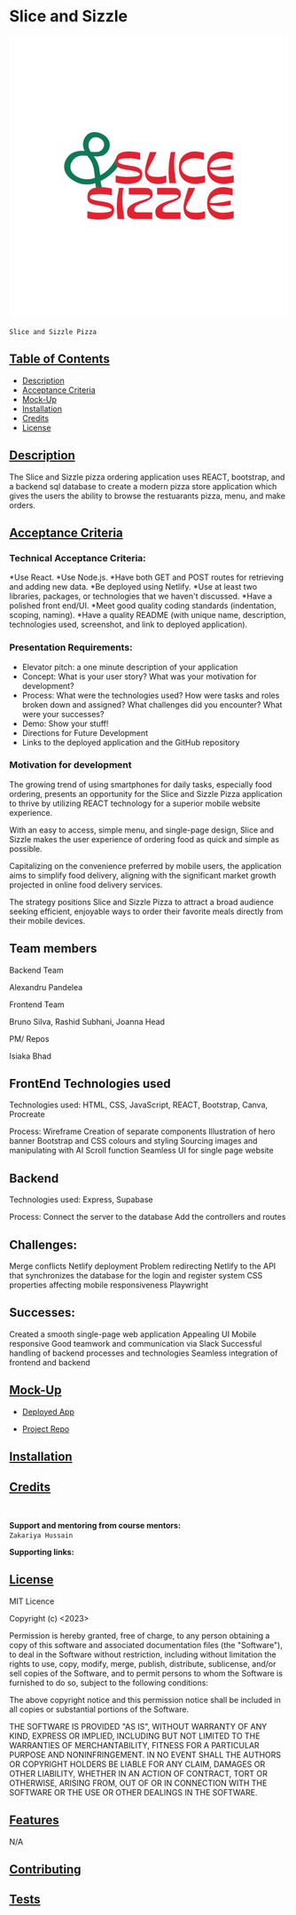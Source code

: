 
# Slice and Sizzle
![](./backend/docs/slice.png)
<br>
<br> `Slice and Sizzle Pizza`


## [Table of Contents](#table-of-contents)

* [Description](#description)
* [Acceptance Criteria](#acceptance-criteria)
* [Mock-Up](#mock-up)
* [Installation](#installation)
* [Credits](#credits)
* [License](#license)



## [Description](#description)
The Slice and Sizzle pizza ordering application uses REACT, bootstrap, and a backend sql database to create a modern pizza store application which gives the users the ability to browse the restuarants pizza, menu, and make orders.


## [Acceptance Criteria](#acceptance-criteria)



### Technical Acceptance Criteria:
*Use React.
*Use Node.js.
*Have both GET and POST routes for retrieving and adding new data.
*Be deployed using Netlify.
*Use at least two libraries, packages, or technologies that we haven't discussed.
*Have a polished front end/UI.
*Meet good quality coding standards (indentation, scoping, naming).
*Have a quality README (with unique name, description, technologies used, screenshot, and link to deployed application).

### Presentation Requirements:
* Elevator pitch: a one minute description of your application
* Concept: What is your user story? What was your motivation for development?
* Process: What were the technologies used? How were tasks and roles broken down and assigned? What challenges did you encounter? What were your successes?
* Demo: Show your stuff!
* Directions for Future Development
* Links to the deployed application and the GitHub repository

### Motivation for development
The growing trend of using smartphones for daily tasks, especially food ordering, presents an opportunity for the Slice and Sizzle Pizza application to thrive by utilizing REACT technology for a superior mobile website experience.

With an easy to access, simple menu, and single-page design, Slice and Sizzle makes the user experience of ordering food as quick and simple as possible.

Capitalizing on the convenience preferred by mobile users, the application aims to simplify food delivery, aligning with the significant market growth projected in online food delivery services.

The strategy positions Slice and Sizzle Pizza to attract a broad audience seeking efficient, enjoyable ways to order their favorite meals directly from their mobile devices.
## Team members
Backend Team

Alexandru Pandelea


Frontend Team

Bruno Silva, Rashid Subhani, Joanna Head


PM/ Repos

Isiaka Bhad

## FrontEnd Technologies used
Technologies used:
HTML, CSS, JavaScript, REACT, Bootstrap, Canva, Procreate

Process:
Wireframe
Creation of separate components
Illustration of hero banner
Bootstrap and CSS colours and styling
Sourcing images and manipulating with AI
Scroll function
Seamless UI for single page website
## Backend 
Technologies used: Express, Supabase

Process:
Connect the server to the database
Add the controllers and routes

## Challenges:
Merge conflicts
Netlify deployment
Problem redirecting Netlify to the API that synchronizes the database for the login and register system
CSS properties affecting mobile responsiveness
Playwright
## Successes: 
Created a smooth single-page web application
Appealing UI
Mobile responsive
Good teamwork and communication via Slack
Successful handling of backend processes and technologies
Seamless integration of frontend and backend





## [Mock-Up](#mock-up)


* [Deployed App](https://sliceandsizzlepizzas.netlify.app/)

* [Project Repo](https://github.com/abbyedxcmk/pizzabackend)



## [Installation](#installation)



## [Credits](#credits)



<br>


**Support and mentoring from course mentors:**
<br>
`Zakariya Hussain`


**Supporting links:** <br>


## [License](#license)

MIT Licence

Copyright (c) <2023> <Home-App>

Permission is hereby granted, free of charge, to any person obtaining a copy
of this software and associated documentation files (the "Software"), to deal
in the Software without restriction, including without limitation the rights
to use, copy, modify, merge, publish, distribute, sublicense, and/or sell
copies of the Software, and to permit persons to whom the Software is
furnished to do so, subject to the following conditions:

The above copyright notice and this permission notice shall be included in all
copies or substantial portions of the Software.

THE SOFTWARE IS PROVIDED "AS IS", WITHOUT WARRANTY OF ANY KIND, EXPRESS OR IMPLIED, INCLUDING BUT NOT LIMITED TO THE WARRANTIES OF MERCHANTABILITY, FITNESS FOR A PARTICULAR PURPOSE AND NONINFRINGEMENT. IN NO EVENT SHALL THE AUTHORS OR COPYRIGHT HOLDERS BE LIABLE FOR ANY CLAIM, DAMAGES OR OTHER LIABILITY, WHETHER IN AN ACTION OF CONTRACT, TORT OR OTHERWISE, ARISING FROM, OUT OF OR IN CONNECTION WITH THE SOFTWARE OR THE USE OR OTHER DEALINGS IN THE SOFTWARE.



## [Features](#features)

N/A

## [Contributing](#contributing)



## [Tests](#tests)



<br>
